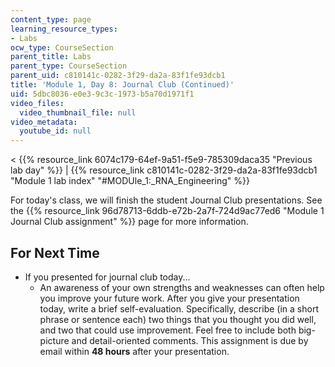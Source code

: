 ```yaml
---
content_type: page
learning_resource_types:
- Labs
ocw_type: CourseSection
parent_title: Labs
parent_type: CourseSection
parent_uid: c810141c-0282-3f29-da2a-83f1fe93dcb1
title: 'Module 1, Day 8: Journal Club (Continued)'
uid: 5dbc8036-e0e3-9c3c-1973-b5a70d1971f1
video_files:
  video_thumbnail_file: null
video_metadata:
  youtube_id: null
---
```


\< {{% resource_link 6074c179-64ef-9a51-f5e9-785309daca35 "Previous lab day" %}} | {{% resource_link c810141c-0282-3f29-da2a-83f1fe93dcb1 "Module 1 lab index" "#MODUle_1:_RNA_Engineering" %}}

For today's class, we will finish the student Journal Club presentations. See the {{% resource_link 96d78713-6ddb-e72b-2a7f-724d9ac77ed6 "Module 1 Journal Club assignment" %}} page for more information.

For Next Time
-------------

*   If you presented for journal club today...
    *   An awareness of your own strengths and weaknesses can often help you improve your future work. After you give your presentation today, write a brief self-evaluation. Specifically, describe (in a short phrase or sentence each) two things that you thought you did well, and two that could use improvement. Feel free to include both big-picture and detail-oriented comments. This assignment is due by email within **48 hours** after your presentation.